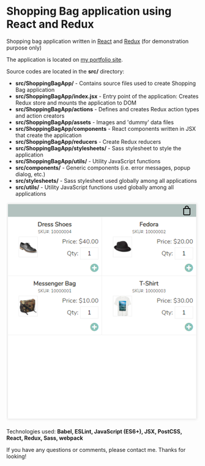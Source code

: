 # Shopping Bag application using React and Redux
Shopping bag application written in [React](https://reactjs.org/) and [Redux](https://redux.js.org/) (for demonstration purpose only)

The application is located on [my portfolio site](http://www.dnwebfolio.com/index.php#spa).

Source codes are located in the **src/** directory:
* **src/ShoppingBagApp/** - Contains source files used to create Shopping Bag application
* **src/ShoppingBagApp/index.jsx** - Entry point of the application: Creates Redux store and mounts the application to DOM
* **src/ShoppingBagApp/actions** - Defines and creates Redux action types and action creators
* **src/ShoppingBagApp/assets** - Images and 'dummy' data files
* **src/ShoppingBagApp/components** - React components written in JSX that create the application
* **src/ShoppingBagApp/reducers** - Create Redux reducers
* **src/ShoppingBagApp/stylesheets/** - Sass stylesheet to style the application
* **src/ShoppingBagApp/utils/** - Utility JavaScript functions
* **src/components/** - Generic components (i.e. error messages, popup dialog, etc.)
* **src/stylesheets/** - Sass stylesheet used globally among all applications
* **src/utils/** - Utility JavaScript functions used globally among all applications

![Shopping Bag app](img/ShoppingBagApp.PNG)

Technologies used: **Babel, ESLint, JavaScript (ES6+), JSX, PostCSS, React, Redux, Sass, webpack**

If you have any questions or comments, please contact me. Thanks for looking!
